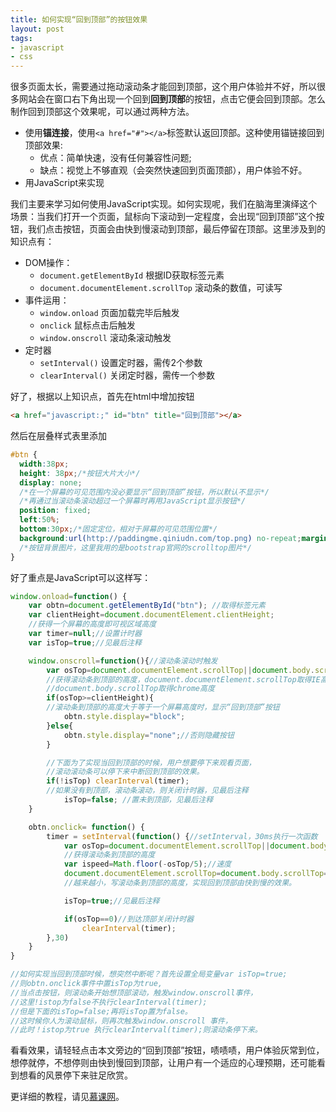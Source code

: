 ```yaml
---
title: 如何实现“回到顶部”的按钮效果
layout: post
tags:
- javascript
- css
---
```


很多页面太长，需要通过拖动滚动条才能回到顶部，这个用户体验并不好，所以很多网站会在窗口右下角出现一个回到**回到顶部**的按钮，点击它便会回到顶部。怎么制作回到顶部这个效果呢，可以通过两种方法。

+ 使用**锚连接**，使用`<a href="#"></a>`标签默认返回顶部。这种使用锚链接回到顶部效果:
  - 优点：简单快速，没有任何兼容性问题;
  - 缺点：视觉上不够直观（会突然快速回到页面顶部），用户体验不好。
+ 用JavaScript来实现

我们主要来学习如何使用JavaScript实现。如何实现呢，我们在脑海里演绎这个场景：当我们打开一个页面，鼠标向下滚动到一定程度，会出现“回到顶部”这个按钮，我们点击按钮，页面会由快到慢滚动到顶部，最后停留在顶部。这里涉及到的知识点有：

- DOM操作：
  + `document.getElementById`  根据ID获取标签元素
  + `document.documentElement.scrollTop` 滚动条的数值，可读写
- 事件运用：
  + `window.onload` 页面加载完毕后触发
  + `onclick` 鼠标点击后触发
  + `window.onscroll` 滚动条滚动触发
- 定时器
  + `setInterval()` 设置定时器，需传2个参数
  + `clearInterval()` 关闭定时器，需传一个参数

好了，根据以上知识点，首先在html中增加按钮

```html
<a href="javascript:;" id="btn" title="回到顶部"></a>
```
然后在层叠样式表里添加

```css
#btn {
  width:38px;
  height: 38px;/*按钮大片大小*/
  display: none;
  /*在一个屏幕的可见范围内没必要显示“回到顶部”按钮，所以默认不显示*/
  /*再通过当滚动条滚动超过一个屏幕时再用JavaScript显示按钮*/
  position: fixed;
  left:50%;
  bottom:30px;/*固定定位，相对于屏幕的可见范围位置*/
  background:url(http://paddingme.qiniudn.com/top.png) no-repeat;margin-left: 25%;
  /*按钮背景图片，这里我用的是bootstrap官网的scrolltop图片*/
}
```

好了重点是JavaScript可以这样写：

```javascript
window.onload=function() {
	var obtn=document.getElementById("btn"); //取得标签元素
	var clientHeight=document.documentElement.clientHeight;
	//获得一个屏幕的高度即可视区域高度
	var timer=null;//设置计时器
	var isTop=true;//见最后注释

	window.onscroll=function(){//滚动条滚动时触发
		var osTop=document.documentElement.scrollTop||document.body.scrollTop;
		//获得滚动条到顶部的高度，document.documentElement.scrollTop取得IE高度，
		//document.body.scrollTop取得chrome高度
		if(osTop>=clientHeight){
		//滚动条到顶部的高度大于等于一个屏幕高度时，显示“回到顶部”按钮
			obtn.style.display="block";
		}else{
			obtn.style.display="none";//否则隐藏按钮
		}

		//下面为了实现当回到顶部的时候，用户想要停下来观看页面，
		//滚动滚动条可以停下来中断回到顶部的效果。
		if(!isTop) clearInterval(timer);
		//如果没有到顶部，滚动条滚动，则关闭计时器，见最后注释
			isTop=false; //置未到顶部，见最后注释
	}

	obtn.onclick= function() {
		timer = setInterval(function() {//setInterval，30ms执行一次函数
			var osTop=document.documentElement.scrollTop||document.body.scrollTop;
			//获得滚动条到顶部的高度
			var ispeed=Math.floor(-osTop/5);//速度
			document.documentElement.scrollTop=document.body.scrollTop=osTop+ispeed;
			//越来越小，写滚动条到顶部的高度，实现回到顶部由快到慢的效果。

			isTop=true;//见最后注释

			if(osTop==0)//到达顶部关闭计时器
				clearInterval(timer);
		},30)
	}
}

//如何实现当回到顶部时候，想突然中断呢？首先设置全局变量var isTop=true;
//则obtn.onclick事件中置isTop为true,
//当点击按钮，则滚动条开始想顶部滚动，触发window.onscroll事件，
//这里!istop为false不执行clearInterval(timer);
//但是下面的isTop=false;再将isTop置为false。
//这时候你人为滚动鼠标，则再次触发window.onscroll 事件，
//此时！istop为true 执行clearInterval(timer);则滚动条停下来。

```

看看效果，请轻轻点击本文旁边的“回到顶部”按钮，啧啧啧，用户体验灰常到位，想停就停，不想停则由快到慢回到顶部，让用户有一个适应的心理预期，还可能看到想看的风景停下来驻足欣赏。

更详细的教程，请见[慕课网](http://www.imooc.com/learn/65)。

